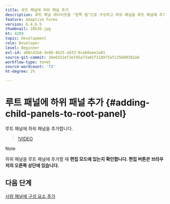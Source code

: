 ```yaml
---
title: 루트 패널에 하위 패널 추가
description: 루트 패널 레이아웃을 "왼쪽 탭"으로 구성하고 하위 패널을 루트 패널에 추가합니다.
feature: Adaptive Forms
version: 6.4,6.5
thumbnail: 28536.jpg
kt: 4209
topic: Development
role: Developer
level: Beginner
exl-id: a68c41b8-3e80-4b25-a933-9ceb8aee1e01
source-git-commit: 38e0332ef2ef45a73a81f318975afc25600392a8
workflow-type: tm+mt
source-wordcount: '73'
ht-degree: 2%

---
```


# 루트 패널에 하위 패널 추가 {#adding-child-panels-to-root-panel}

루트 패널에 하위 패널을 추가합니다.


>[!VIDEO](https://video.tv.adobe.com/v/28536?quality=12&learn=on)

>[!NOTE]
>하위 패널을 루트 패널에 추가할 때 **편집 모드에 있는지 확인합니다. 편집 버튼은 브라우저의 오른쪽 상단에 있습니다.**

## 다음 단계

[사람 패널에 구성 요소 추가](./adding-components-to-people-panel.md)
